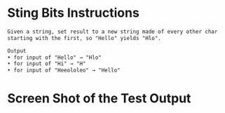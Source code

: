 # Sting Bits Instructions  
```md 
Given a string, set result to a new string made of every other char
starting with the first, so "Hello" yields "Hlo".

Output
• for input of "Hello" → "Hlo"
• for input of "Hi" → "H"
• for input of "Heeololeo" → "Hello"
```

# Screen Shot of the Test Output 

